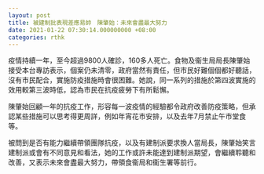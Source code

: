 ```yaml
---
layout: post
title: 被建制批表現差應易帥　陳肇始：未來會盡最大努力
date: 2021-01-22 07:30:14.000000000 +08:00
categories: rthk
---
```


疫情持續一年，至今超過9800人確診，160多人死亡。食物及衞生局局長陳肇始接受本台專訪表示，個案仍未清零，政府當然有責任，但市民好難個個都好聽話，沒有市民配合，實施防疫措施時會很困難。她說，同一系列的措施於第四波實施的效用較第三波時低，認為市民在抗疫疲勞下有所鬆懈。

陳肇始回顧一年的抗疫工作，形容每一波疫情的經驗都令政府改善防疫策略，但承認某些措施可以思考得更周詳，例如年宵花市安排，以及去年7月禁止午市堂食等。

被問到是否有能力繼續帶領團隊抗疫，以及有建制派要求換人當局長，陳肇始笑言建制派或會有不同意見和看法，她的工作或許未能達到建制派期望，會繼續聆聽和改善，又表示未來會盡最大努力，帶領食衞局和衞生署等前行。
